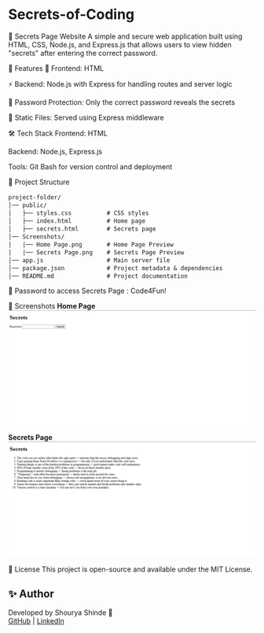# Secrets-of-Coding
🔐 Secrets Page Website
A simple and secure web application built using HTML, CSS, Node.js, and Express.js that allows users to view hidden "secrets" after entering the correct password.

📌 Features
🎨 Frontend: HTML 

⚡ Backend: Node.js with Express for handling routes and server logic

🔑 Password Protection: Only the correct password reveals the secrets

📂 Static Files: Served using Express middleware

🛠️ Tech Stack
Frontend: HTML

Backend: Node.js, Express.js

Tools: Git Bash for version control and deployment

📂 Project Structure
```
project-folder/
│── public/
│   ├── styles.css          # CSS styles
│   ├── index.html          # Home page
│   ├── secrets.html        # Secrets page
│── Screenshots/
|   |── Home Page.png       # Home Page Preview
|   |── Secrets Page.png    # Secrets Page Preview
│── app.js                  # Main server file
│── package.json            # Project metadata & dependencies
│── README.md               # Project documentation

```
🔑 Password to access Secrets Page : Code4Fun!

📸 Screenshots
**Home Page**  
![Home Page](Screenshots/HomePage.png)

**Secrets Page**  
![Secrets Page](Screenshots/SecretsPage.png)


📜 License
This project is open-source and available under the MIT License.

## ✨ Author
Developed by Shourya Shinde 🚀  
[GitHub](https://github.com/ShouryaShinde) | [LinkedIn](https://www.linkedin.com/in/shourya-shinde-1a5425330/)
